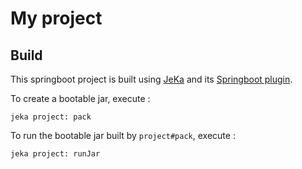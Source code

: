 # My project

## Build

This springboot project is built using [JeKa](https://jeka.dev) and its [Springboot plugin](https://github.com/jeka-dev/jeka/tree/master/plugins/dev.jeka.plugins.springboot).

To create a bootable jar, execute :
```shell
jeka project: pack
```

To run the bootable jar built by `project#pack`, execute :
```shell
jeka project: runJar
```


